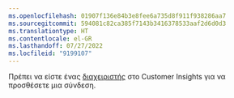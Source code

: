 ```yaml
---
ms.openlocfilehash: 01907f136e84b3e8fee6a735d8f911f938286aa7
ms.sourcegitcommit: 594081c82ca385f7143b3416378533aaf2d6d0d3
ms.translationtype: HT
ms.contentlocale: el-GR
ms.lasthandoff: 07/27/2022
ms.locfileid: "9199107"
---
```

Πρέπει να είστε ένας [διαχειριστής](../permissions.md) στο Customer Insights για να προσθέσετε μια σύνδεση.